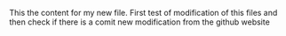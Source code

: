 This the content for my new file.
First test of modification of this files and then check if there is a comit
new modification from the github website
